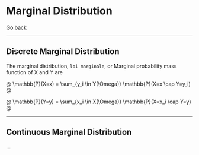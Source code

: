 # Marginal Distribution

[Go back](..#joint-probability)

<hr class="sl">

## Discrete Marginal Distribution

The marginal distribution, `loi marginale`,
or Marginal probability mass function of X and Y are

@
\mathbb{P}(X=x) =
\sum_{y_i \in Y(\Omega)}
\mathbb{P}(X=x \cap Y=y_i)
@

@
\mathbb{P}(Y=y) =
\sum_{x_i \in X(\Omega)}
\mathbb{P}(X=x_i \cap Y=y)
@

<hr class="sr">

## Continuous Marginal Distribution

...